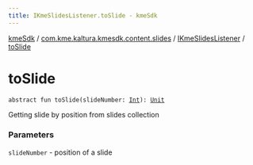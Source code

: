 ```yaml
---
title: IKmeSlidesListener.toSlide - kmeSdk
---
```


[kmeSdk](../../index.html) / [com.kme.kaltura.kmesdk.content.slides](../index.html) / [IKmeSlidesListener](index.html) / [toSlide](./to-slide.html)

# toSlide

`abstract fun toSlide(slideNumber: `[`Int`](https://kotlinlang.org/api/latest/jvm/stdlib/kotlin/-int/index.html)`): `[`Unit`](https://kotlinlang.org/api/latest/jvm/stdlib/kotlin/-unit/index.html)

Getting slide by position from slides collection

### Parameters

`slideNumber` - position of a slide